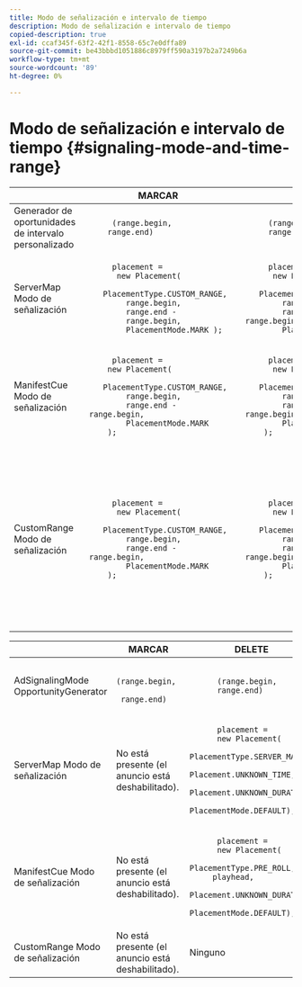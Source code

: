 ```yaml
---
title: Modo de señalización e intervalo de tiempo
description: Modo de señalización e intervalo de tiempo
copied-description: true
exl-id: ccaf345f-63f2-42f1-8558-65c7e0dffa89
source-git-commit: be43bbbd1051886c8979ff590a3197b2a7249b6a
workflow-type: tm+mt
source-wordcount: '89'
ht-degree: 0%

---
```


# Modo de señalización e intervalo de tiempo {#signaling-mode-and-time-range}

<table> 
 <thead> 
  <tr> 
   <th class="entry"> </th> 
   <th class="entry"> MARCAR </th> 
   <th class="entry"> DELETE </th> 
   <th class="entry"> REPLACE </th> 
  </tr> 
 </thead>
 <tbody> 
  <tr> 
   <td> <span class="codeph"> Generador de oportunidades de intervalo personalizado </span> </td> 
   <td> 
    <code>
      (range.begin,&nbsp; 
    &nbsp;range.end) 
    </code> </td> 
   <td> 
    <code>
      (range.begin,&nbsp; 
     &nbsp;range.end) 
    </code> </td> 
   <td> 
    <code>
      (range.begin,&nbsp; 
      &nbsp;range.end,&nbsp; 
      &nbsp;replaceDuration) 
    </code> </td> 
  </tr> 
  <tr> 
   <td> <span class="codeph"> ServerMap </span> Modo de señalización </td> 
   <td> 
    <code>
      placement&nbsp;=&nbsp; 
     &nbsp;&nbsp;new&nbsp;Placement(&nbsp; 
     &nbsp;&nbsp;&nbsp;&nbsp;PlacementType.CUSTOM_RANGE,&nbsp; 
     &nbsp;&nbsp;&nbsp;&nbsp;range.begin,&nbsp; 
     &nbsp;&nbsp;&nbsp;&nbsp;range.end&nbsp;-&nbsp; 
     &nbsp;&nbsp;&nbsp;&nbsp;range.begin, 
     &nbsp;&nbsp;&nbsp;&nbsp;PlacementMode.MARK&nbsp;); 
    </code> </td> 
   <td> 
    <code>
      placement&nbsp;=&nbsp; 
     &nbsp;&nbsp;new&nbsp;Placement(&nbsp; 
     &nbsp;&nbsp;&nbsp;&nbsp;PlacementType.CUSTOM_RANGE,&nbsp; 
     &nbsp;&nbsp;&nbsp;&nbsp;range.begin,&nbsp; 
     &nbsp;&nbsp;&nbsp;&nbsp;range.end&nbsp;-&nbsp;range.begin,&nbsp; 
     &nbsp;&nbsp;&nbsp;&nbsp;PlacementMode.DELETE&nbsp;); 
    </code> </td> 
   <td> N/D (modo de señalización automático CustomRange) </td> 
  </tr> 
  <tr> 
   <td> <span class="codeph"> ManifestCue </span> Modo de señalización </td> 
   <td> 
    <code>
      placement&nbsp;=&nbsp; 
     new&nbsp;Placement( 
     &nbsp;&nbsp;&nbsp;&nbsp;PlacementType.CUSTOM_RANGE, 
     &nbsp;&nbsp;&nbsp;&nbsp;range.begin, 
     &nbsp;&nbsp;&nbsp;&nbsp;range.end&nbsp;-&nbsp;range.begin, 
     &nbsp;&nbsp;&nbsp;&nbsp;PlacementMode.MARK 
     ); 
    </code> </td> 
   <td> 
    <code>
      placement&nbsp;=&nbsp; 
     &nbsp;&nbsp;new&nbsp;Placement( 
     &nbsp;&nbsp;&nbsp;&nbsp;PlacementType.CUSTOM_RANGE, 
     &nbsp;&nbsp;&nbsp;&nbsp;range.begin, 
     &nbsp;&nbsp;&nbsp;&nbsp;range.end&nbsp;-&nbsp;range.begin, 
     &nbsp;&nbsp;&nbsp;&nbsp;PlacementMode.DELETE 
     ); 
    </code> </td> 
   <td> N/D (modo de señalización automático CustomRange) </td> 
  </tr> 
  <tr> 
   <td> <span class="codeph"> CustomRange </span> Modo de señalización </td> 
   <td> 
    <code>
      placement&nbsp;=&nbsp; 
     &nbsp;&nbsp;new&nbsp;Placement( 
     &nbsp;&nbsp;&nbsp;&nbsp;PlacementType.CUSTOM_RANGE, 
     &nbsp;&nbsp;&nbsp;&nbsp;range.begin, 
     &nbsp;&nbsp;&nbsp;&nbsp;range.end&nbsp;-&nbsp;range.begin, 
     &nbsp;&nbsp;&nbsp;&nbsp;PlacementMode.MARK 
     ); 
    </code> </td> 
   <td> 
    <code>
      placement&nbsp;=&nbsp; 
     &nbsp;&nbsp;new&nbsp;Placement( 
     &nbsp;&nbsp;&nbsp;&nbsp;PlacementType.CUSTOM_RANGE, 
     &nbsp;&nbsp;&nbsp;&nbsp;range.begin, 
     &nbsp;&nbsp;&nbsp;&nbsp;range.end&nbsp;-&nbsp;range.begin, 
     &nbsp;&nbsp;&nbsp;&nbsp;PlacementMode.DELETE 
     ); 
    </code> </td> 
   <td> 
    <code>
      placement1&nbsp;=&nbsp; 
     &nbsp;&nbsp;new&nbsp;Placement( 
     &nbsp;&nbsp;&nbsp;&nbsp;PlacementType.CUSTOM_RANGE, 
     &nbsp;&nbsp;&nbsp;&nbsp;range.begin, 
     &nbsp;&nbsp;&nbsp;&nbsp;range.end&nbsp;-&nbsp;range.begin, 
     &nbsp;&nbsp;&nbsp;&nbsp;PlacementMode.MARK 
     ); 
     placement2&nbsp;=&nbsp;placement&nbsp;=&nbsp; 
     &nbsp;&nbsp;new&nbsp;Placement(/ 
     &nbsp;&nbsp;&nbsp;&nbsp;PlacementType.MID_ROLL( 
     &nbsp;&nbsp;&nbsp;&nbsp;PlacementType.PRE_ROLL), 
     &nbsp;&nbsp;&nbsp;&nbsp;rangeDuration, 
     &nbsp;&nbsp;&nbsp;&nbsp;placementMode 
     ); 
    </code> </td> 
  </tr> 
 </tbody> 
</table>

<table> 
 <thead> 
  <tr> 
   <th class="entry"> </th> 
   <th class="entry"> MARCAR </th> 
   <th class="entry"> DELETE </th> 
   <th class="entry"> REPLACE </th> 
  </tr> 
 </thead>
 <tbody> 
  <tr> 
   <td> <span class="codeph"> AdSignalingMode OpportunityGenerator </span> </td> 
   <td> 
    <code>
      (range.begin,&nbsp; 
     &nbsp;range.end) 
    </code> </td> 
   <td> 
    <code>
      (range.begin,&nbsp; 
     &nbsp;range.end) 
    </code> </td> 
   <td> 
    <code>
      (range.begin,&nbsp; 
     &nbsp;range.end,&nbsp; 
     &nbsp;replaceDuration) 
    </code> </td> 
  </tr> 
  <tr> 
   <td> <span class="codeph"> ServerMap </span> Modo de señalización </td> 
   <td> No está presente (el anuncio está deshabilitado). </td> 
   <td> 
    <code>
      placement&nbsp;=&nbsp; 
     &nbsp;new&nbsp;Placement( 
     PlacementType.SERVER_MAP, 
     Placement.UNKNOWN_TIME, 
     Placement.UNKNOWN_DURATION, 
     PlacementMode.DEFAULT); 
    </code> </td> 
   <td> N/D (automático) <span class="codeph"> CustomRange </span> modo de señalización) </td> 
  </tr> 
  <tr> 
   <td> <span class="codeph"> ManifestCue </span> Modo de señalización </td> 
   <td> No está presente (el anuncio está deshabilitado). </td> 
   <td> 
    <code>
      placement&nbsp;=&nbsp; 
     &nbsp;new&nbsp;Placement( 
     PlacementType.PRE_ROLL, 
     playhead, 
     Placement.UNKNOWN_DURATION, 
     PlacementMode.DEFAULT); 
    </code> </td> 
   <td> N/D (automático) <span class="codeph"> CustomRange </span> modo de señalización) </td> 
  </tr> 
  <tr> 
   <td> <span class="codeph"> CustomRange </span> Modo de señalización </td> 
   <td> No está presente (el anuncio está deshabilitado). </td> 
   <td> Ninguno </td> 
   <td> Ninguno (atendido en <span class="codeph"> CustomRangeOpportunityGenerator </span>) </td> 
  </tr> 
 </tbody> 
</table>
